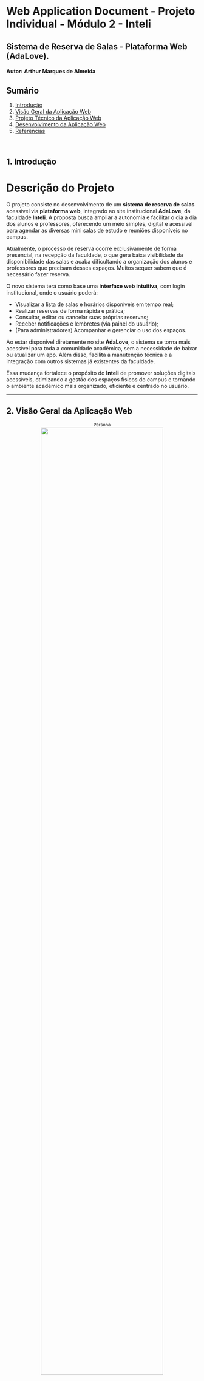 # Web Application Document - Projeto Individual - Módulo 2 - Inteli

## Sistema de Reserva de Salas - Plataforma Web (AdaLove).

#### **Autor:** Arthur Marques de Almeida

## Sumário

1. [Introdução](#c1)  
2. [Visão Geral da Aplicação Web](#c2)  
3. [Projeto Técnico da Aplicação Web](#c3)  
4. [Desenvolvimento da Aplicação Web](#c4)  
5. [Referências](#c5)  

<br>

## <a name="c1"></a>1. Introdução 
# Descrição do Projeto

O projeto consiste no desenvolvimento de um **sistema de reserva de salas** acessível via **plataforma web**, integrado ao site institucional **AdaLove**, da faculdade **Inteli**. A proposta busca ampliar a autonomia e facilitar o dia a dia dos alunos e professores, oferecendo um meio simples, digital e acessível para agendar as diversas mini salas de estudo e reuniões disponíveis no campus.

Atualmente, o processo de reserva ocorre exclusivamente de forma presencial, na recepção da faculdade, o que gera baixa visibilidade da disponibilidade das salas e acaba dificultando a organização dos alunos e professores que precisam desses espaços. Muitos sequer sabem que é necessário fazer reserva.

O novo sistema terá como base uma **interface web intuitiva**, com login institucional, onde o usuário poderá:

- Visualizar a lista de salas e horários disponíveis em tempo real;
- Realizar reservas de forma rápida e prática;
- Consultar, editar ou cancelar suas próprias reservas;
- Receber notificações e lembretes (via painel do usuário);
- (Para administradores) Acompanhar e gerenciar o uso dos espaços.

Ao estar disponível diretamente no site **AdaLove**, o sistema se torna mais acessível para toda a comunidade acadêmica, sem a necessidade de baixar ou atualizar um app. Além disso, facilita a manutenção técnica e a integração com outros sistemas já existentes da faculdade.

Essa mudança fortalece o propósito do **Inteli** de promover soluções digitais acessíveis, otimizando a gestão dos espaços físicos do campus e tornando o ambiente acadêmico mais organizado, eficiente e centrado no usuário.


---

## <a name="c2"></a>2. Visão Geral da Aplicação Web

<div align="center">
  <sub>Persona</sub><br>
  <img src="assets/usuario.png" width="80%">
</div>

### 2.2. User Stories 

**(US01)**  
Como aluno, quero visualizar a lista de salas disponíveis para reserva, para escolher uma sala livre que atenda às minhas necessidades.

**(US02)**  
Como professor, quero realizar a reserva de uma sala diretamente pelo site da Adalove, para garantir um espaço adequado para ministrar aulas extras, reuniões ou atividades acadêmicas.

**(US03)**  
Como aluna, quero receber notificações de confirmação e lembrete das minhas reservas, para não esquecer dos horários e gerenciar melhor meu tempo.

**(US04)**  
Como administrador da faculdade, quero gerenciar (aprovar, cancelar ou alterar) reservas feitas pelos alunos, para manter o controle do uso das salas e resolver conflitos de agendamento.

## Analise INVEST do US02 (professor)
**(US02)**  
Como professor, quero realizar a reserva de uma sala diretamente pelo site da Adalove, para garantir um espaço adequado para ministrar aulas extras, reuniões ou atividades acadêmicas.

**I (Independente):**
Pode ser implementada separadamente das outras funcionalidades, como visualização de salas ou envio de notificações.

**N (Negociável):**
A forma como o professor realiza a reserva (ex: escolha de tipo de sala, aprovação automática ou manual) pode ser ajustada de acordo com as necessidades da faculdade.

**V (Valiosa):**
Permite que o professor tenha autonomia para planejar atividades acadêmicas sem depender do atendimento presencial, agilizando processos e otimizando o uso dos espaços.

**E (Estimável):**
A funcionalidade é bem definida (escolher sala, data, horário, quem estará presente, confirmar reserva) e pode ser facilmente estimada em termos de esforço de desenvolvimento.

**S (Small - Pequena):**
É pequena o bastante para ser desenvolvida e entregue em uma sprint de duração padrão, principalmente se focar inicialmente em um fluxo simples de reserva.

**T (Testável):**
Pode ser testada facilmente, verificando se o professor consegue selecionar uma sala e completar uma reserva pelo site da Adalove.

---

## <a name="c3"></a>3. Projeto da Aplicação Web

### 3.1. Modelagem do banco de dados  (Semana 3)

O modelo de tabelas foi projetado para suportar as funcionalidades do sistema de reservas de salas da plataforma AdaLove. Ele contempla usuários com diferentes perfis, controle de reservas e envio de notificações. A estrutura garante integridade e facilidade de gestão dos dados.

<div align="center">
  <sub>Persona</sub><br>
  <img src="assets/modelo-banco.png" width="80%">
</div>

**O sistema é composto por quatro entidades principais:**

1. Usuário  
Representa todos os usuários cadastrados na plataforma, podendo ter o tipo aluno, professor ou administrador.
2. Sala  
Define as salas disponíveis para reserva, com nome, capacidade e localização.
3. Reserva  
Representa os agendamentos feitos por usuários para uma determinada sala, data e horário.
4. Notificação  
Controla os lembretes e confirmações enviados aos usuários.

A seguir está o código SQL utilizado para criação das tabelas no Supabase/PostgreSQL:

```sql
-- Tabela: usuario
CREATE TABLE IF NOT EXISTS usuario (
  id_usuario SERIAL PRIMARY KEY,
  nome TEXT NOT NULL,
  email TEXT UNIQUE NOT NULL,
  senha TEXT NOT NULL,
  tipo_usuario TEXT NOT NULL CHECK (tipo_usuario IN ('aluno', 'professor', 'admin'))
);

-- Tabela: sala
CREATE TABLE IF NOT EXISTS sala (
  id_sala SERIAL PRIMARY KEY,
  nome TEXT NOT NULL,
  capacidade INT NOT NULL,
  localizacao TEXT NOT NULL
);

-- Tabela: reserva
CREATE TABLE IF NOT EXISTS reserva (
  id_reserva SERIAL PRIMARY KEY,
  id_usuario INT NOT NULL REFERENCES usuario(id_usuario),
  id_sala INT NOT NULL REFERENCES sala(id_sala),
  data_reserva DATE NOT NULL,
  horario_inicio TIME NOT NULL,
  horario_fim TIME NOT NULL,
  status_reserva TEXT NOT NULL DEFAULT 'pendente' CHECK (status_reserva IN ('pendente', 'aprovada', 'cancelada')),
  CHECK (horario_inicio < horario_fim)
);

-- Tabela: notificacao
CREATE TABLE IF NOT EXISTS notificacao (
  id_notificacao SERIAL PRIMARY KEY,
  id_usuario INT NOT NULL REFERENCES usuario(id_usuario),
  mensagem TEXT NOT NULL,
  tipo_notificacao TEXT NOT NULL,
  id_reserva INT REFERENCES reserva(id_reserva),
  data_envio TIMESTAMP DEFAULT CURRENT_TIMESTAMP,
  visualizada BOOLEAN DEFAULT FALSE
);

-- Tabela: administrador_acao
CREATE TABLE IF NOT EXISTS administrador_acao (
  id_acao SERIAL PRIMARY KEY,
  id_admin INT NOT NULL REFERENCES usuario(id_usuario),
  id_reserva INT NOT NULL REFERENCES reserva(id_reserva),
  acao TEXT NOT NULL CHECK (acao IN ('aprovou', 'cancelou')),
  data_acao TIMESTAMP DEFAULT CURRENT_TIMESTAMP
);
```

### 3.1.1 BD e Models (Semana 5)
1. Usuario

Responsável por representar os usuários do sistema (aluno, professor ou administrador). Os dados são armazenados na tabela `usuario`.

- **Campos:**
  - `id_usuario`: identificador único (chave primária)
  - `nome`: nome do usuário
  - `email`: endereço institucional (único)
  - `senha`: senha criptografada
  - `tipo_usuario`: define o tipo de usuário (`aluno`, `professor` ou `admin`)

- **Principais métodos:**
  - `criar({ nome, email, senha, tipo_usuario })`
  - `buscarPorEmail(email)`
  - `buscarPorId(id)`
  - `listarTodos()`

---

### 2. Sala

Modela as mini salas disponíveis para reserva, com suas características e localização.

- **Campos:**
  - `id_sala`: identificador único da sala
  - `nome`: nome da sala (ex: R01, S02)
  - `capacidade`: número máximo de pessoas
  - `localizacao`: andar da sala (ex: “0° andar”)

- **Principais métodos:**
  - `listarTodas()`
  - `buscarPorId(id_sala)`

---

### 3. Reserva

Gerencia as reservas feitas pelos usuários, incluindo horários e status. Também realiza validações de conflitos de horário.

- **Campos:**
  - `id_reserva`
  - `id_usuario` (FK)
  - `id_sala` (FK)
  - `data_reserva`
  - `horario_inicio`
  - `horario_fim`
  - `status_reserva`: `pendente`, `aprovada`, `cancelada`

- **Principais métodos:**
  - `criar({ id_usuario, id_sala, data_reserva, horario_inicio, horario_fim })`
  - `listarPorUsuario(id_usuario)`
  - `listarTodasComJoin()`
  - `atualizarStatus(id, status)`
  - `verificarConflito(id_sala, data, início, fim)`

---

### 4. Notificacao

Modela notificações que informam usuários sobre mudanças de status nas reservas.

- **Campos:**
  - `id_notificacao`
  - `id_usuario` (FK)
  - `mensagem`
  - `tipo_notificacao`: ex: `reserva_aprovada`, `reserva_cancelada`
  - `id_reserva` (opcional, FK)
  - `data_envio`
  - `visualizada` (boolean)

- **Principais métodos:**
  - `create({ id_usuario, tipo_notificacao, mensagem, id_reserva })`
  - `findByUsuario(id_usuario)`
  - `findById(id)`
  - `marcarComoVisualizada(id_notificacao)`

---

### 5. AdministradorAção

Controla o histórico de ações administrativas sobre as reservas.

- **Campos:**
  - `id_acao`
  - `id_admin` (FK)
  - `id_reserva` (FK)
  - `acao`: `aprovou` ou `cancelou`
  - `data_acao`

- **Principais métodos:**
  - `criar({ id_admin, id_reserva, acao })`

---

Esses models foram implementados no diretório `/repositories/`, promovendo separação entre a lógica de negócio e a camada de persistência. Todos os acessos ao banco de dados passam por esses arquivos, garantindo um código mais modular, reutilizável e fácil de testar.

### 3.2. Arquitetura (Semana 5)

<div align="center">
  <sub>Diagrama de Arquitetura</sub><br>
  <img src="assets\diagrama.png" width="80%">
</div>

### **Views**
Arquivos `.ejs` localizados na pasta `views/`. São responsáveis por exibir o conteúdo ao usuário e coletar dados através de formulários. Cada página representa uma funcionalidade específica:
- `login.ejs`: entrada de credenciais de acesso.
- `cadastro.ejs`: criação de novos usuários (com seleção de perfil).
- `home.ejs`: acesso ao sistema e navegação principal.
- `reservar.ejs`: exibe lista de salas e permite selecionar data e horário para reservar.
- `minhasReservas.ejs`: mostra ao usuário as suas reservas e permite cancelamento.
- `adminDashboard.ejs`: painel exclusivo para administradores aprovarem ou cancelarem reservas.

---

### **Controllers**
Os controllers recebem requisições HTTP, processam os dados recebidos, fazem as chamadas aos repositórios e retornam respostas (normalmente uma renderização de uma view com dados). Também controlam a lógica de sessão e autenticação:
- `usuarioController.js`: responsável por cadastro, login e listagem de usuários.
- `reservaController.js`: gerencia criação, listagem e atualização de status das reservas.
- `notificacaoController.js`: manipula notificações (listar, enviar e marcar como visualizadas).
- `adminController.js`: registra ações administrativas como aprovações de reservas.

---

### **Repositories**
Camada que interage diretamente com o banco de dados PostgreSQL (via Supabase). Os repositórios encapsulam todas as queries SQL e são invocados pelos controllers:
- `usuarioRepository.js`
- `reservaRepository.js`
- `notificacaoRepository.js`
- `salaRepository.js`
- `administradorAcaoRepository.js`

---

### **Models**
Os models descrevem a estrutura das entidades utilizadas no banco e são usados como referência para desenvolvimento, testes e documentação. No projeto atual, os models estão organizados como objetos JS nas seguintes entidades:
- `usuario`
- `reserva`
- `notificacao`
- `sala`
- `administrador_acao`

---

### **Banco de Dados**
O banco de dados é hospedado no **Supabase** e contém as seguintes tabelas:
- `usuario`: armazena nome, email, senha e tipo de perfil (admin/aluno/professor).
- `reserva`: dados sobre agendamento de salas (data, horário, status, usuário, sala).
- `sala`: dados estruturais das salas cadastradas (nome, capacidade, localização).
- `notificacao`: mensagens relacionadas a aprovações ou rejeições de reservas.
- `administrador_acao`: log das ações executadas por administradores.

---

##  Resumo dos Fluxos Principais

### **Login e Cadastro**
Usuário acessa `login.ejs` ou `cadastro.ejs`, envia os dados que são processados por `usuarioController.js`, validados e persistidos via `usuarioRepository.js`. A sessão do usuário é iniciada automaticamente após o login.

---

### **Reserva de Salas**
Usuário acessa `reservar.ejs`, seleciona sala, data e horário. `reservaController.js` valida os dados, verifica conflito de horário via `reservaRepository.js`, e se estiver tudo certo, cria a reserva com status "pendente". A reserva aparece na tela `minhasReservas.ejs`.

---

### **Minhas Reservas**
Na página `minhasReservas.ejs`, o usuário visualiza todas as suas reservas e pode cancelar alguma delas. O cancelamento altera o status da reserva via `reservaController.js` e atualiza o banco através de `reservaRepository.js`.

---

### **Painel Administrativo**
Exclusivo para usuários do tipo "admin". Ao acessar `adminDashboard.ejs`, todas as reservas pendentes são carregadas via `reservaController.js`. Cada linha tem dois botões: **aprovar** ou **cancelar**. A decisão é salva no banco e registrada via `administradorAcaoRepository.js`.

---

### **Notificações**
Ao aprovar ou rejeitar reservas, o `notificacaoController.js` cria notificações para os usuários envolvidos. Na tela de notificações (não exibida separadamente), o usuário pode visualizar ou marcar como lidas. Tudo isso é feito com base em `notificacaoRepository.js`.

### 3.3. Wireframes (Semana 03)

<div align="center">
    <sub>Wireframe Fluxo do Usuário</sub><br>
    <img src="assets/fluxo_usuario.png" width="85%"><br>
    <a href="https://www.figma.com/design/2UVmkvQp59TqM8lI4yCnOM/Untitled?node-id=0-1&m=dev&t=2f3UpjqqJatKLPja-1" target="_blank">
      <sup>Link Figma</sup></a>
      <br>
      <sup> O wireframe apresenta o fluxo do sistema de reservas da plataforma Adalove, permitindo que alunos e professores realizem login, visualizem a lista de salas disponíveis e filtrem por critérios como data, bloco e capacidade. Através da tabela de reservas, o usuário escolhe um horário e confirma a reserva. A tela “Minhas Reservas” exibe agendamentos futuros com opções de cancelamento. Além disso, o sistema envia notificações de confirmação e lembrete, facilitando o controle dos compromissos acadêmicos.</sup>
</div>
  

<div align="center">
  <sub>Wireframe Fluxo do Administrador</sub><br>
  <img src="assets/fluxo_adm.png" width="85%"><br>
  <a href="https://www.figma.com/design/2UVmkvQp59TqM8lI4yCnOM/Untitled?node-id=0-1&m=dev&t=2f3UpjqqJatKLPja-1" target="_blank">
    <sup>Link Figma</sup>
  </a><br>
  <sup>O wireframe apresenta a interface destinada à área administrativa do sistema de reservas da faculdade. Após realizar login com nome, e-mail e senha, o administrador é direcionado para uma tela de gerenciamento das solicitações de reserva de salas. Nessa grade, são exibidas todas as reservas feitas pelos alunos, organizadas por horário e sala, com os respectivos dados dos solicitantes. A funcionalidade central dessa interface permite ao administrador aprovar, cancelar ou alterar reservas diretamente da tabela, oferecendo uma visão consolidada que facilita o controle da ocupação dos espaços e a resolução de possíveis conflitos de agendamento.</sup>
</div>

### 3.4. Guia de estilos (Semana 05)

O guia de estilos do sistema **Checkin Room** define um conjunto de componentes visuais, tipografias, cores e ícones com o objetivo de garantir uma identidade visual consistente, moderna e acessível em todas as páginas da aplicação.

<div align="center">
  <sub>Guia de estilos</sub><br>
  <img src="assets\guia-projeto.png" width="80%">
</div>

##  Tipografia

A hierarquia tipográfica segue os padrões estabelecidos na seção **Typography**, com variações de peso e tamanho para indicar títulos, subtítulos e textos auxiliares. Isso contribui para a escaneabilidade e a leitura rápida das informações nas interfaces.

- `h1` até `h6` são utilizados conforme o nível de importância textual.
- Títulos principais utilizam fonte destacada (h1 a h2) em roxo escuro (`#3F3357`).
- Títulos de seções, subtítulos ou legendas de campos seguem a sequência de peso e cor.

##  Paleta de Cores

As cores foram escolhidas para transmitir modernidade, funcionalidade e acessibilidade:

- **`#E84A4A` (vermelho):** botões de *cancelar*, *agendar* e indicar status de *rejeitada*.
- **`#3118EF` (azul):** indica status do tipo de usuário *aluno*.
- **`#18A135` (verde):** indica status *confirmada* ou ações de aprovação.
- **`#8E6821` (amarelo queimado):** indica usuário do tipo *professor*.
- Tons neutros como `#3F3357`, `#261B38`, `#120C1D` e `#FFFFFF` são usados em fundo, textos, bordas e estrutura visual da interface.

##  Ícones

Os ícones foram padronizados para facilitar a navegação e compreensão da interface, com significados claros:

- ☰ Ícone de **menu sanduíche**: alterna a *sidebar lateral*.
- 🔔 Ícone de **sino**: acessa as *notificações*.
- 📚 Ícone de **notas**: leva à tela de *reservas*.
- 📁 Ícone de **pasta**: leva à tela de *minhas reservas*.

Esses ícones estão presentes na navegação lateral e seguem o mesmo padrão visual do restante da aplicação, respeitando a hierarquia visual e a harmonia de cores.

##  Ilustrações

As ilustrações utilizadas seguem uma linha visual institucional e tecnológica. São usadas pontualmente na home e em páginas chave para humanizar a interface e reforçar o vínculo com o ambiente físico do Inteli.

---

Este guia de estilos deve ser consultado sempre que novos componentes forem criados ou alterados, garantindo consistência na experiência do usuário e coerência com a identidade visual do sistema **Checkin Room**.



### 3.5. Protótipo de alta fidelidade (Semana 05)

##  Protótipo de Alta Fidelidade

Abaixo estão algumas telas ilustrativas do sistema **Checkin Room**, demonstrando a experiência do usuário durante o uso da plataforma. Cada tela foi desenvolvida com base em princípios de clareza, acessibilidade e fluidez de navegação.

---

###  Tela de Login

<div align="center">
  <sub>Tela de Login</sub><br>
  <img src="assets/login.png" width="80%">
</div>

Essa é a porta de entrada do sistema. Aqui, o usuário preenche seu e-mail institucional e senha para acessar a plataforma. A interface é dividida em duas partes: uma visual com a foto do ambiente real da instituição (à esquerda) e o formulário de acesso (à direita), reforçando a identidade do Inteli.

---

###  Tela Home (Pós-Login)

<div align="center">
  <sub>Tela Home</sub><br>
  <img src="assets/home.png" width="80%">
</div>

Após o login, o usuário é direcionado para a tela principal do sistema. Nela, ele encontra quatro opções principais:
- **Ver Salas Disponíveis**: direciona para a tela de agendamento.
- **Minhas Reservas**: exibe todas as reservas que o usuário já fez.
- **Lembretes**: acesso às notificações recebidas.
- **Acesso Rápido**: reforça a importância do login institucional para segurança.

A interface inclui também um campo de busca e ícones de menu lateral para facilitar a navegação.

---

###  Tela de Reservar Salas

<div align="center">
  <sub>Tela de Reservar Salas</sub><br>
  <img src="assets/reservar.png" width="80%">
</div>

Esta tela apresenta uma tabela com a listagem das salas disponíveis, suas capacidades, andares e horários. O botão **"Agendar"** aparece nas células correspondentes aos horários livres, permitindo que o usuário selecione o melhor horário para reserva.

---

###  Tela Minhas Reservas

<div align="center">
  <sub>Tela Minhas Reservas</sub><br>
  <img src="aassets/minhas-reservas.png" width="80%">
</div>

Aqui o usuário visualiza todas as reservas feitas por ele. Cada cartão mostra a sala, horário e status atual da reserva (ex: confirmada, cancelada ou finalizada). É possível cancelar reservas ainda pendentes diretamente por essa tela.

---

###  Tela Painel do Administrador

<div align="center">
  <sub>Tela Painel do Administrador</sub><br>
  <img src="assets\dasboard.png" width="80%">
</div>

Visível apenas para usuários com permissão de administrador. Essa tela exibe todas as reservas realizadas no sistema. O administrador pode aprovar ou rejeitar diretamente as solicitações de reserva e visualizar detalhes como nome do usuário, prioridade (aluno ou professor) e horários.

---

###  Link do Protótipo Completo

[🔗 Acesse o protótipo completo no Figma](https://www.figma.com/design/2UVmkvQp59TqM8lI4yCnOM/Untitled?node-id=68-412&t=pmopyoE3rDJkOYhA-1) <!-- substitua com o link público do seu protótipo -->


## 3.6. WebAPI e Endpoints (Semana 05)

A seguir estão descritos todos os endpoints implementados na API web do sistema **Checkin Room**. Esses endpoints permitem interações como login, cadastro, agendamento de salas, visualização de reservas e administração.

---

###  Autenticação de Usuário

#### `POST /login`
- **Descrição**: Realiza o login de um usuário com e-mail e senha.
- **Body**:
```json
{
  "email": "usuario@sou.inteli.edu.br",
  "senha": "********"
}
```
- **Resposta**: Redireciona para `/home`.

#### `POST /usuarios`
- **Descrição**: Cadastra um novo usuário no sistema.
- **Body**:
```json
{
  "nome": "Usuário Exemplo",
  "email": "usuario@sou.inteli.edu.br",
  "senha": "********",
  "tipo_usuario": "aluno"
}
```
- **Resposta**: Redireciona para a tela de login.

---

###  Usuários

#### `GET /usuarios`
- **Descrição**: Lista todos os usuários cadastrados (uso administrativo).
- **Resposta**: JSON com a lista de usuários.

#### `GET /usuarios/:id`
- **Descrição**: Busca detalhes de um usuário pelo ID.
- **Resposta**: JSON com os dados do usuário.

---

###  Reservas

#### `GET /reservar`
- **Descrição**: Exibe a interface de reservas com listagem de salas e horários disponíveis.

#### `POST /reservas`
- **Descrição**: Cria uma nova reserva para uma sala.
- **Body**:
```json
{
  "id_sala": 3,
  "data_reserva": "2025-05-25",
  "horario_inicio": "14:00",
  "horario_fim": "15:00"
}
```
- **Resposta**: Redireciona para `/reservas/:id_usuario/minhas`.

#### `GET /reservas/:id_usuario/minhas`
- **Descrição**: Lista todas as reservas feitas por um usuário específico.

#### `GET /reservas`
- **Descrição**: Lista todas as reservas do sistema (uso do administrador).

#### `PUT /reservas/:id/aprovar`
- **Descrição**: Aprova uma reserva (admin).
- **Resposta**: Atualiza status e recarrega a tela de administração.

#### `PUT /reservas/:id/cancelar`
- **Descrição**: Cancela uma reserva (usuário ou admin).

---

###  Notificações

#### `GET /notificacoes/:id_usuario`
- **Descrição**: Lista todas as notificações enviadas ao usuário.

#### `PUT /notificacoes/:id`
- **Descrição**: Marca uma notificação como visualizada.

---

###  Extras

#### `GET /admin`
- **Descrição**: Acessa o painel do administrador com todas as reservas pendentes para aprovação ou rejeição.

#### `GET /home`
- **Descrição**: Página inicial pós-login com atalhos para reservas, lembretes e ações rápidas.

---

### 3.7 Interface e Navegação (Semana 07)

*Descreva e ilustre aqui o desenvolvimento do frontend do sistema web, explicando brevemente o que foi entregue em termos de código e sistema. Utilize prints de tela para ilustrar.*

# 3.7 Interface e Navegação

## Visão Geral do Frontend

O frontend do sistema **Checkin Room** foi desenvolvido utilizando **EJS (Embedded JavaScript)** como template engine, **CSS3** para estilização e **JavaScript vanilla** para interatividade. A arquitetura segue o padrão **MVC (Model-View-Controller)**, onde as views são responsáveis pela apresentação e interface do usuário.

## Tecnologias Utilizadas

- **Template Engine**: EJS (Embedded JavaScript)
- **Estilização**: CSS3 com variáveis CSS customizadas
- **Interatividade**: JavaScript ES6+
- **Layout**: Flexbox e CSS Grid
- **Responsividade**: Media queries
- **Componentes**: Sidebar e Topbar reutilizáveis

## Arquitetura de Componentes

O sistema utiliza uma arquitetura de componentes modulares:

````
Frontend Architecture:
├── Components/
│   ├── Sidebar (Navegação lateral)
│   ├── Topbar (Barra superior)
│   └── Layout (Container principal)
├── Pages/
│   ├── Login/Cadastro (Autenticação)
│   ├── Home (Dashboard principal)
│   ├── Reservar (Interface de reservas)
│   ├── Minhas Reservas (Histórico do usuário)
│   └── Dashboard Admin (Painel administrativo)
└── Styles/
    ├── Global (Variáveis e reset)
    ├── Components (Estilos reutilizáveis)
    └── Pages (Estilos específicos)
````
## Sistema de Design

Paleta de Cores

```
:root {
  /* Cores Primárias */
  --primary-color: #2e2640;      /* Roxo escuro */
  --primary-hover: #40385c;      /* Roxo claro */
  
  /* Cores Funcionais */
  --success-color: #18A135;      /* Verde - Aprovado */
  --secondary-color: #E84A4A;    /* Vermelho - Cancelado */
  --student-color: #3118EF;      /* Azul - Aluno */
  --teacher-color: #8E6821;      /* Amarelo - Professor */
  
  /* Cores Neutras */
  --neutral-light: #FFFFFF;      /* Branco */
  --neutral-dark: #3F3357;       /* Cinza escuro */
}
```
Tipografia

- Fonte: Arial, sans-serif
- Tamanhos: Sistema escalável com variáveis CSS
- Hierarquia: Títulos, subtítulos e texto corpo bem definidos
-
## Páginas e Funcionalidades
### Página de Login

Arquivo:  ```` views/login.ejs````| CSS: ````public/CSS/Login/styles.css````

Funcionalidades Implementadas:

- Formulário de autenticação responsivo
- Validação de campos obrigatórios
- Feedback visual para erros
- Design centrado com imagem de fundo
- Botão "Home" para navegação

Características Técnicas:

```
<!-- Estrutura do formulário -->
<form action="/login" method="POST" class="login-form">
  <input type="email" name="email" required>
  <input type="password" name="senha" required>
  <button type="submit">Entrar</button>
</form>
```
### Página de Cadastro

Arquivo:  ```views/cadastro.ejs``` | CSS:  ```public/CSS/cadastro/styles.css```

Funcionalidades Implementadas:

- Formulário de registro completo
- Seleção de tipo de usuário (Aluno/Professor/Admin)
- Validação de email único
- Criptografia de senha (bcrypt)
- Design consistente com a página de login

Características Técnicas:

```
<!-- Seleção de tipo de usuário -->
<select name="tipo" required>
  <option value="aluno">Aluno</option>
  <option value="professor">Professor</option>
  <option value="admin">Administrador</option>
</select>
```

### Página Home (Dashboard Principal)

Arquivo:  ```views/home.ejs``` | CSS:  ```public/CSS/homePage/styles.css```

Funcionalidades Implementadas:

- Sidebar com navegação principal
- Topbar com controles de usuário
- Cards informativos sobre o sistema
- Seção de estatísticas
- Área administrativa (para admins)
- Texto de fundo "CHECKIN ROOM"

Componentes Principais:

```
<!-- Sidebar de Navegação -->
<nav class="sidebar">
  <ul>
    <li><a href="/reservar">📅 Reservas</a></li>
    <li><a href="/minhas-reservas">📋 Minhas Reservas</a></li>
    <li><a href="/admin">⚙️ Painel Admin</a></li>
  </ul>
</nav>

<!-- Topbar -->
<header class="topbar">
  <button class="sidebar-toggle">☰</button>
  <a href="/" class="btn-logout">🚪 Sair</a>
</header>
```

### Página Minhas Reservas

Arquivo:  ```views/minhasReservas.ejs``` | CSS:  ```public/CSS/minhasReservas/styles.css```

Funcionalidades Implementadas:

- Histórico completo de reservas
- Sistema de badges coloridos:
- 🟢 Verde: Aprovada
- 🔴 Vermelho: Cancelada
- ⚫ Cinza: Finalizada (expirada)
- Detecção automática de reservas expiradas
- Botão de cancelamento (quando aplicável)
- Contador de reservas

Sistema de Status:
```
// Detecção de reservas expiradas
const dataHoraFim = new Date(dataReserva);
dataHoraFim.setHours(parseInt(horas), parseInt(minutos));
const expirou = dataHoraFim < new Date();

if (expirou && statusFinal === 'aprovada') {
  statusFinal = 'finalizada';
}
```

### Interatividade e UX

Funcionalidades JavaScript:

- Validação em tempo real nos formulários
- Interface dinâmica no dashboard admin
- Feedback visual para ações do usuário
- Animações suaves para transições
- Estados de loading para operações assíncronas

Experiência do Usuário:

- Navegação intuitiva com ícones claros
- Feedback imediato para todas as ações
- Estados visuais para diferentes situações
- Confirmações para ações críticas
- Mensagens de erro contextuais

### Acessibilidade

- Contraste adequado entre texto e fundo
- Tamanhos de fonte legíveis
- Botões com área de clique adequada
- Navegação por teclado funcional
- Semântica HTML correta

### Performance

- CSS modular por página
- JavaScript otimizado sem bibliotecas desnecessárias
- Imagens otimizadas nos assets
- Carregamento eficiente de recursos
- Cache de assets estáticos

### Estrutura de Arquivos CSS

```
public/CSS/
├── components/
│   └── layout.css          # Sidebar, topbar, layout global
├── Login/
│   └── styles.css          # Estilos da página de login
├── cadastro/
│   └── styles.css          # Estilos da página de cadastro
├── homePage/
│   └── styles.css          # Estilos da home
├── reservar/
│   └── styles.css          # Estilos da página de reservar
├── minhasReservas/
│   └── styles.css          # Estilos de minhas reservas
└── Dashboard/
    └── styles.css          # Estilos do dashboard admin
```

O frontend entregue oferece uma experiência completa e moderna, com interface responsiva, componentes reutilizáveis e funcionalidades avançadas que atendem a todos os requisitos do sistema de reservas de salas.


---


## <a name="c4"></a>4. Desenvolvimento da Aplicação Web (Semana 8)

### 4.1 Demonstração do Sistema Web (Semana 8)

*VIDEO: Insira o link do vídeo demonstrativo nesta seção*
*Descreva e ilustre aqui o desenvolvimento do sistema web completo, explicando brevemente o que foi entregue em termos de código e sistema. Utilize prints de tela para ilustrar.*

### 4.2 Conclusões e Trabalhos Futuros (Semana 8)

*Indique pontos fortes e pontos a melhorar de maneira geral.*
*Relacione também quaisquer outras ideias que você tenha para melhorias futuras.*

#### Pontos Fortes do Sistema

Arquitetura e Tecnologia

- Estrutura MVC bem definida com Repository Pattern para escalabilidade

- Stack moderna e estável (Node.js, PostgreSQL, EJS)

- Código modular e organizado facilitando manutenção

- Segurança implementada com criptografia bcrypt e validações
  
Experiência do Usuário

- Interface intuitiva e responsiva funcionando em todos os dispositivos

- Feedback visual imediato para todas as ações

- Validações em tempo real orientando o usuário

- Sistema de prioridades automáticas otimizando fluxo administrativo

Funcionalidades de Negócio

- Controle de acesso robusto por tipo de usuário

- Validações inteligentes prevenindo conflitos

- Interface administrativa eficiente com atualizações dinâmicas

- Sistema de status visual com badges coloridos

#### Pontos a Melhorar

Funcionalidades

- Sistema de notificações por email para confirmações

- Relatórios administrativos para análise de uso

- Busca e filtros avançados na interface

- Testes automatizados (unit, integration, e2e)

Aspectos Técnicos

- Documentação da API para futuras integrações

- Cache Redis para melhor performance

- Logs estruturados para monitoramento

- Backup automatizado do banco de dados

#### Trabalhos Futuros

Curto Prazo (1-3 meses)

- Sistema de notificações por email automático

- Relatórios básicos de ocupação de salas

- Testes automatizados para garantir qualidade

- Melhorias de performance com cache

Médio Prazo (3-6 meses)

- API REST completa para integrações externas

- Dashboard de analytics com gráficos interativos

- Progressive Web App (PWA) para instalação móvel

- Integração com calendários institucionais


Longo Prazo (6-12 meses)

- Integração com sistemas acadêmicos (SSO, importação de usuários)

- Dispositivos IoT para monitoramento automático de ocupação

- Inteligência artificial para otimização de alocação

- Arquitetura de microserviços para alta escalabilidade

#### Considerações Finais

O sistema Checkin Room foi desenvolvido com sucesso, atendendo todos os requisitos estabelecidos e demonstrando uma arquitetura sólida com interface moderna. A aplicação está pronta para uso em produção e estabelece uma base robusta para futuras expansões.

## <a name="c5"></a>5. Referências

_Incluir as principais referências de seu projeto, para que seu parceiro possa consultar caso ele se interessar em aprofundar. Um exemplo de referência de livro e de site:_<br>

---
---
